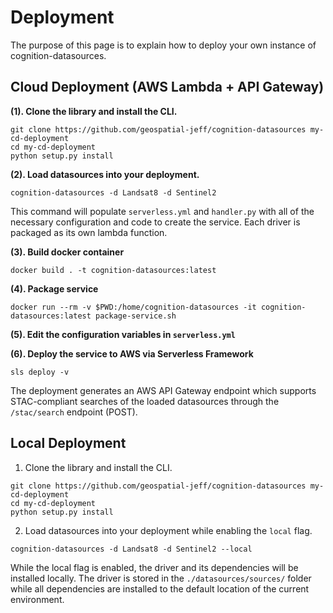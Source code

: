 # Deployment
The purpose of this page is to explain how to deploy your own instance of cognition-datasources.


## Cloud Deployment (AWS Lambda + API Gateway)
**(1). Clone the library and install the CLI.**

```
git clone https://github.com/geospatial-jeff/cognition-datasources my-cd-deployment
cd my-cd-deployment
python setup.py install
```

**(2). Load datasources into your deployment.**

```
cognition-datasources -d Landsat8 -d Sentinel2
```

This command will populate `serverless.yml` and `handler.py` with all of the necessary configuration and code to create the service.  Each driver is packaged as its own lambda function.

**(3). Build docker container**

```
docker build . -t cognition-datasources:latest
```

**(4). Package service**

```
docker run --rm -v $PWD:/home/cognition-datasources -it cognition-datasources:latest package-service.sh
```

**(5). Edit the configuration variables in `serverless.yml`**

**(6). Deploy the service to AWS via Serverless Framework**
```
sls deploy -v
```

The deployment generates an AWS API Gateway endpoint which supports STAC-compliant searches of the loaded datasources through the `/stac/search` endpoint (POST).


## Local Deployment

1. Clone the library and install the CLI.
```
git clone https://github.com/geospatial-jeff/cognition-datasources my-cd-deployment
cd my-cd-deployment
python setup.py install
```

2. Load datasources into your deployment while enabling the `local` flag.

```
cognition-datasources -d Landsat8 -d Sentinel2 --local
```

While the local flag is enabled, the driver and its dependencies will be installed locally.  The driver is stored in the `./datasources/sources/` folder while all dependencies are installed to the default location of the current environment.
